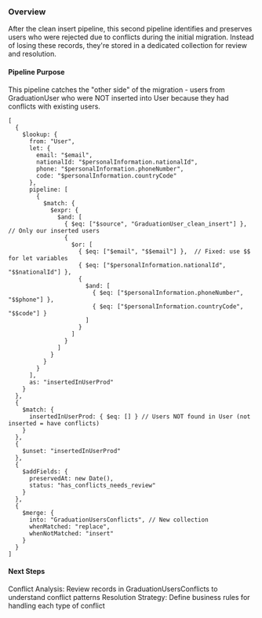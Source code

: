 ### Overview
After the clean insert pipeline, this second pipeline identifies and preserves users who were rejected due to conflicts during the initial migration. Instead of losing these records, they're stored in a dedicated collection for review and resolution.

#### Pipeline Purpose
This pipeline catches the "other side" of the migration - users from GraduationUser who were NOT inserted into User because they had conflicts with existing users.


```
[
  {
    $lookup: {
      from: "User",
      let: {
        email: "$email",
        nationalId: "$personalInformation.nationalId",
        phone: "$personalInformation.phoneNumber",
        code: "$personalInformation.countryCode"
      },
      pipeline: [
        {
          $match: {
            $expr: {
              $and: [
                { $eq: ["$source", "GraduationUser_clean_insert"] }, // Only our inserted users
                {
                  $or: [
                    { $eq: ["$email", "$$email"] },  // Fixed: use $$ for let variables
                    { $eq: ["$personalInformation.nationalId", "$$nationalId"] },
                    {
                      $and: [
                        { $eq: ["$personalInformation.phoneNumber", "$$phone"] },
                        { $eq: ["$personalInformation.countryCode", "$$code"] }
                      ]
                    }
                  ]
                }
              ]
            }
          }
        }
      ],
      as: "insertedInUserProd"
    }
  },
  {
    $match: {
      insertedInUserProd: { $eq: [] } // Users NOT found in User (not inserted = have conflicts)
    }
  },
  {
    $unset: "insertedInUserProd"
  },
  {
    $addFields: {
      preservedAt: new Date(),
      status: "has_conflicts_needs_review"
    }
  },
  {
    $merge: {
      into: "GraduationUsersConflicts", // New collection
      whenMatched: "replace",
      whenNotMatched: "insert"
    }
  }
]
```

#### Next Steps 

Conflict Analysis: Review records in GraduationUsersConflicts to understand conflict patterns
Resolution Strategy: Define business rules for handling each type of conflict
